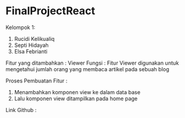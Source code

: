 # FinalProjectReact

Kelompok 1:

1. Rucidi Kelikualiq
2. Septi Hidayah
3. Elsa Febrianti

Fitur yang ditambahkan : Viewer
Fungsi : Fitur Viewer digunakan untuk mengetahui jumlah orang yang membaca artikel pada sebuah blog

Proses Pembuatan Fitur :

1. Menambahkan komponen view ke dalam data base
2. Lalu komponen view ditampilkan pada home page 


Link Github :
